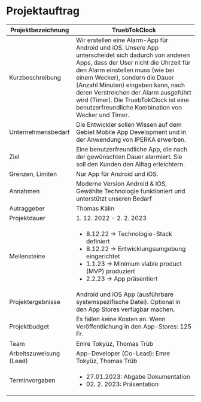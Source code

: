 # Projektauftrag

| Projektbezeichnung | TruebTokClock  |
|---|---|
| Kurzbeschreibung | Wir erstellen eine Alarm-App für Android und iOS. Unsere App unterscheidet sich dadurch von anderen Apps, dass der User nicht die Uhrzeit für den Alarm einstellen muss (wie bei einem Wecker), sondern die Dauer (Anzahl Minuten) eingeben kann, nach deren Verstreichen der Alarm ausgeführt wird (Timer). Die TruebTokClock ist eine benutzerfreundliche Kombination von Wecker und Timer. |
|  Unternehmensbedarf | Die Entwickler sollen Wissen auf dem Gebiet Mobile App Development und in der Anwendung von IPERKA erwerben. |
|  Ziel | Eine benutzerfreundliche App, die nach der gewünschten Dauer alarmiert. Sie soll den Kunden den Alltag erleichtern. |
| Grenzen, Limiten | Nur App für Android und iOS. |
|  Annahmen |  Moderne Version Android & IOS, Gewählte Technologie funktioniert und unterstützt unseren Bedarf  |
|  Autraggeber |  Thomas Kälin |
| Projektdauer | 1. 12. 2022 - 2. 2. 2023 |
|  Meilensteine | <ul><li> 8.12.22  -> Technologie-Stack definiert</li><li> 8.12.22 -> Entwicklungsumgebung eingerichtet </li><li>1.1.23 -> Minimum viable product (MVP) produziert</li><li>2.2.23 -> App präsentiert</li></ul> |
|  Projektergebnisse | Android und iOS App (ausführbare systemspezifische Datei). Optional in den App Stores verfügbar machen. |
| Projektbudget  | Es fallen keine Kosten an. Wenn Veröffentlichung in den App-Stores: 125 Fr. |
|  Team |  Emre Tokyüz, Thomas Trüb |
|  Arbeitszuweisung (Lead) | App-Developer (Co-Lead): Emre Tokyüz, Thomas Trüb |
|  Terminvorgaben | <ul> <li> 27.01.2023: Abgabe Dokumentation </li><li> 02. 2. 2023: Präsentation </li>  </ul> |




